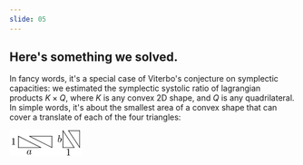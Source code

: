 ```yaml
---
slide: 05
---
```


## Here's something we solved.

In fancy words, it's a special case of Viterbo's conjecture on symplectic capacities: we estimated the symplectic systolic ratio of lagrangian products $K \times Q$, where $K$ is any convex 2D shape, and $Q$ is any quadrilateral. In simple words, it's about the smallest area of a convex shape that can cover a translate of each of the four triangles:

<img src="assets/img/triangles.png" style="height:6ex;"> 

